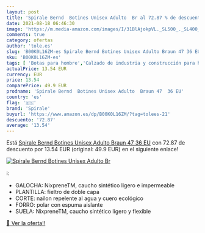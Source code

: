 ```yaml
---
layout: post
title: 'Spirale Bernd  Botines Unisex Adulto  Br al 72.87 % de descuento'
date: 2021-08-18 06:46:30
image: 'https://m.media-amazon.com/images/I/31BlAjokpVL._SL500_._SL400_.jpg'
comments: true
category: ofertas
author: 'tole.es'
slug: 'B00K0L16ZM-es Spirale Bernd Botines Unisex Adulto Braun 47 36 EU'
sku: 'B00K0L16ZM-es'
tags: [ 'Botas para hombre','Calzado de industria y construcción para hombre','Calzado de trabajo para hombre','Deportes de invierno','Deportes y aire libre','Raquetas de nieve y accesorios','Ropa y equipo para deportes','Zapatos','Zapatos para hombre','Zapatos y complementos','botines','spirale', ]
actualPrice: 13.54 EUR
currency: EUR
price: 13.54
comparePrice: 49.9 EUR
prodname: 'Spirale Bernd  Botines Unisex Adulto  Braun 47  36 EU'
country: 'es'
flag: '🇪🇸'
brand: 'Spirale'
buyurl: 'https://www.amazon.es/dp/B00K0L16ZM/?tag=tolees-21'
descuento: '72.87'
average: '13.54'
---
```


Está [Spirale Bernd  Botines Unisex Adulto  Braun 47  36 EU](https://www.amazon.es/dp/B00K0L16ZM/?tag=tolees-21) con 72.87 de descuento por 13.54 EUR (original: 49.9 EUR) en el siguiente enlace!

[![Spirale Bernd  Botines Unisex Adulto  Br](https://m.media-amazon.com/images/I/31BlAjokpVL._SL500_._SL400_.jpg)](https://www.amazon.es/dp/B00K0L16ZM/?tag=tolees-21)

ℹ️:

- GALOCHA: NixpreneTM, caucho sintético ligero e impermeable
- PLANTILLA: fieltro de doble capa
- CORTE: nailon repelente al agua y cuero ecológico
- FORRO: polar con espuma aislante
- SUELA: NixpreneTM, caucho sintético ligero y flexible

[🛒 Ver la oferta!!](https://www.amazon.es/dp/B00K0L16ZM/?tag=tolees-21)
